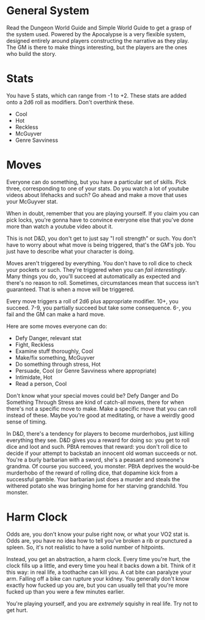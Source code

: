 # General System

Read the Dungeon World Guide and Simple World Guide to get a grasp of the system
used. Powered by the Apocalypse is a very flexible system, designed entirely
around players constructing the narrative as they play. The GM is there to make
things interesting, but the players are the ones who build the story.

# Stats

You have 5 stats, which can range from -1 to +2. These stats are added onto a
2d6 roll as modifiers. Don't overthink these. 

- Cool
- Hot
- Reckless
- McGuyver
- Genre Savviness

# Moves

Everyone can do something, but you have a particular set of skills. Pick
three, corresponding to one of your stats. Do you watch a lot of youtube videos
about lifehacks and such? Go ahead and make a move that uses your McGuyver stat.

When in doubt, remember that you are playing yourself. If you claim you can pick
locks, you're gonna have to convince everyone else that you've done more than
watch a youtube video about it.

This is not D&D, you don't get to just say "I roll strength" or such. You don't
have to worry about what move is being triggered, that's the GM's job. You just
have to describe what your character is doing. 

Moves aren't triggered by everything. You don't have to roll dice to check your
pockets or such. They're triggered when you can *fail interestingly*. Many
things you do, you'll succeed at automatically as expected and there's no reason
to roll. Sometimes, circumstances mean that success isn't guaranteed. That is
when a move will be triggered. 

Every move triggers a roll of 2d6 plus appropriate modifier. 10+, you succeed.
7-9, you partially succeed but take some consequence. 6-, you fail and the GM
can make a hard move.

Here are some moves everyone can do:

- Defy Danger, relevant stat
- Fight, Reckless
- Examine stuff thoroughly, Cool
- Make/fix something, McGuyver
- Do something through stress, Hot
- Persuade, Cool (or Genre Savviness where appropriate)
- Intimidate, Hot
- Read a person, Cool

Don't know what your special moves could be? Defy Danger and Do Something
Through Stress are kind of catch-all moves, there for when there's not a
specific move to make. Make a specific move that you can roll instead of these.
Maybe you're good at meditating, or have a weirdly good sense of timing.

In D&D, there's a tendency for players to become murderhobos, just killing
everything they see. D&D gives you a reward for doing so: you get to roll dice
and loot and such. PBtA removes that reward: you don't roll dice to decide if
your attempt to backstab an innocent old woman succeeds or not. You're a burly
barbarian with a sword, she's a peasant and someone's grandma. Of course you
succeed, you monster. PBtA deprives the would-be murderhobo of the reward of
rolling dice, that dopamine kick from a successful gamble. Your barbarian just
does a murder and steals the withered potato she was bringing home for her
starving grandchild. You monster.

# Harm Clock

Odds are, you don't know your pulse right now, or what your VO2 stat is. Odds
are, you have no idea how to tell you've broken a rib or punctured a spleen. So,
it's not realistic to have a solid number of hitpoints.

Instead, you get an abstraction, a harm clock. Every time you're hurt, the clock
fills up a little, and every time you heal it backs down a bit. Think of it this
way: in real life, a toothache can kill you. A cat bite can paralyze your arm.
Falling off a bike can rupture your kidney. You generally don't know exactly how
fucked up you are, but you can usually tell that you're more fucked up than
you were a few minutes earlier.

You're playing yourself, and you are *extremely* squishy in real life. Try not
to get hurt.
